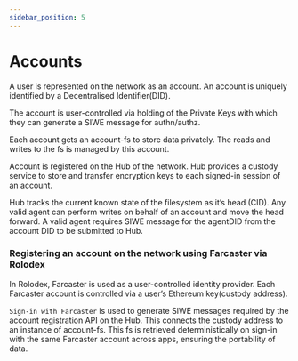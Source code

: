 ```yaml
---
sidebar_position: 5
---
```


# Accounts
A user is represented on the network as an account. An account is uniquely identified by a Decentralised Identifier(DID). 

The account is user-controlled via holding of the Private Keys with which they can generate a SIWE message for authn/authz.

Each account gets an account-fs to store data privately. The reads and writes to the fs is managed by this account.

Account is registered on the Hub of the network. Hub provides a custody service to store and transfer encryption keys to each signed-in session of an account.

Hub tracks the current known state of the filesystem as it’s head (CID). Any valid agent can perform writes on behalf of an account and move the head forward. A valid agent requires SIWE message for the agentDID from the account DID to be submitted to Hub.

### Registering an account on the network using Farcaster via Rolodex

In Rolodex, Farcaster is used as a user-controlled identity provider. Each Farcaster account is controlled via a user’s Ethereum key(custody address). 

`Sign-in with Farcaster` is used to generate SIWE messages required by the account registration API on the Hub. This connects the custody address to an instance of account-fs. This fs is retrieved deterministically on sign-in with the same Farcaster account across apps, ensuring the portability of data.